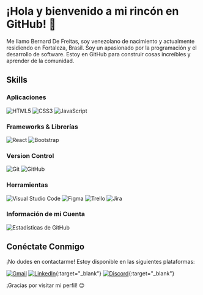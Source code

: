 # ¡Hola y bienvenido a mi rincón en GitHub! 👋

Me llamo Bernard De Freitas, soy venezolano de nacimiento y actualmente residiendo en Fortaleza, Brasil. 
Soy un apasionado por la programación y el desarrollo de software. Estoy en GitHub para construir cosas increíbles y aprender de la comunidad.

## Skills
### Aplicaciones
<img alt="HTML5" src="https://img.shields.io/badge/html5-%23E34F26.svg?style=for-the-badge&logo=html5&logoColor=white"/> <img alt="CSS3" src="https://img.shields.io/badge/css3-%231572B6.svg?style=for-the-badge&logo=css3&logoColor=white"/> <img alt="JavaScript" src="https://img.shields.io/badge/javascript-%23323330.svg?style=for-the-badge&logo=javascript&logoColor=%23F7DF1E"/>

### Frameworks & Librerías
<img alt="React" src="https://img.shields.io/badge/react-%2320232a.svg?style=for-the-badge&logo=react&logoColor=%2361DAFB"/> <img alt="Bootstrap" src="https://img.shields.io/badge/bootstrap-%23563D7C.svg?style=for-the-badge&logo=bootstrap&logoColor=white"/>

### Version Control
<img alt="Git" src="https://img.shields.io/badge/git-%23F05033.svg?style=for-the-badge&logo=git&logoColor=white"/> <img alt="GitHub" src="https://img.shields.io/badge/github-%23121011.svg?style=for-the-badge&logo=github&logoColor=white"/>

### Herramientas
<img alt="Visual Studio Code" src="https://img.shields.io/badge/VisualStudioCode-0078d7.svg?style=for-the-badge&logo=visual-studio-code&logoColor=white"/> <img alt="Figma" src="https://img.shields.io/badge/figma-%23F24E1E.svg?style=for-the-badge&logo=figma&logoColor=white"/> ![Trello](https://img.shields.io/badge/trello-%231E90FF.svg?style=for-the-badge&logo=trello&logoColor=white) ![Jira](https://img.shields.io/badge/jira-%230A0FFF.svg?style=for-the-badge&logo=jira&logoColor=white)


### Información de mi Cuenta
![Estadísticas de GitHub](https://github-readme-stats.vercel.app/api?username=Bernard301094&show_icons=true&count_private=true&hide=contribs,prs)


## Conéctate Conmigo

¡No dudes en contactarme! Estoy disponible en las siguientes plataformas:

[![Gmail](https://img.shields.io/badge/Gmail-D14836?style=for-the-badge&logo=gmail&logoColor=white)](mailto:bernard30101994@gmail.com)
[![LinkedIn](https://img.shields.io/badge/linkedin-%230077B5.svg?style=for-the-badge&logo=linkedin&logoColor=white)](https://www.linkedin.com/in/bernard301094){:target="_blank"}
[![Discord](https://img.shields.io/badge/Discord-%237289DA.svg?style=for-the-badge&logo=discord&logoColor=white)](https://discordapp.com/users/bernard301094){:target="_blank"}

¡Gracias por visitar mi perfil! 😊
